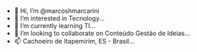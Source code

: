 - 👋 Hi, I’m @marcoshmarcarini
- 👀 I’m interested in Tecnology...
- 🌱 I’m currently learning TI...
- 💞️ I’m looking to collaborate on Conteúdo Gestão de Ideias...
- 📫 Cachoeiro de Itapemirim, ES - Brasil...

<!---
marcoshmarcarini/marcoshmarcarini is a ✨ special ✨ repository because its `README.md` (this file) appears on your GitHub profile.
You can click the Preview link to take a look at your changes.
--->
